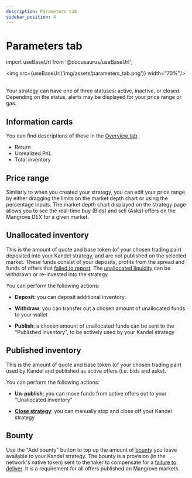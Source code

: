 ```yaml
---
description: Parameters tab
sidebar_position: 4
---
```



# Parameters tab

import useBaseUrl from '@docusaurus/useBaseUrl';

<img src={useBaseUrl('img/assets/parameters_tab.png')} width="70%"/><br /><br />

Your strategy can have one of three statuses: active, inactive, or closed. Depending on the status, alerts may be displayed for your price range or gas.


## Information cards

You can find descriptions of these in the [Overview tab](./overview-tab.md#information-cards).

* Return
* Unrealized PnL
* Total inventory


## Price range

Similarly to when you created your strategy, you can edit your price range by either dragging the limits on the market depth chart or using the percentage inputs. The market depth chart displayed on the strategy page allows you to see the real-time buy (Bids) and sell (Asks) offers on the Mangrove DEX for a given market.


## Unallocated inventory

This is the amount of quote and base token (of your chosen trading pair) deposited into your Kandel strategy, and are not published on the selected market. These funds consist of your deposits, profits from the spread and funds of offers that [failed to repost](../../../kandel/how-does-kandel-work/more-on-failing-offers.md). The [unallocated liquidity](../../../kandel/how-does-kandel-work/strategy-reserve.md#unallocated-liquidity) can be withdrawn or re-invested into the strategy.

You can perform the following actions:

* **Deposit**: you can deposit additional inventory 

* **Withdraw**: you can transfer out a chosen amount of unallocated funds to your wallet

* **Publish**: a chosen amount of unallocated funds can be sent to the "Published inventory", to be actively used by your Kandel strategy


## Published inventory

This is the amount of quote and base token (of your chosen trading pair) used by Kandel and published as active offers (i.e. bids and asks).

You can perform the following actions:

* **Un-publish**: you can move funds from active offers out to your "Unallocated inventory"

* [**Close strategy**](../key-actions-questions/how-to-close-strat.md): you can manually stop and close off your Kandel strategy


## Bounty

Use the "Add bounty" button to top up the amount of [bounty](../../../terms/bounty) you leave available to your Kandel strategy.
The bounty is a provision (in the network's native token) sent to the taker to compensate for a [failure to deliver](../../../kandel/how-does-kandel-work/more-on-failing-offers.md). It is a requirement for all offers published on Mangrove markets.